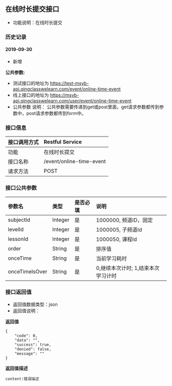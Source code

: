 ## 在线时长提交接口
+ 功能说明：在线时长提交

### 历史记录

#### 2019-09-30
- 新增

**公共参数:**
+ 测试接口的地址为 https://test-msyb-api.qingclasswelearn.com/event/online-time-event
+ 线上接口的地址为 https://msyb-api.qingclasswelearn.com/user/event/online-time-event
+ 公共参数 说明： 公共参数需要传递到get或post里面，get请求参数都传到参数中，post请求参数都传到form中。

### 接口信息
|接口调用方式 	|	Restful Service			|
|:--------------|:--------------------------|
|功能	     	| 在线时长提交				|
|接口名称		|/event/online-time-event |
|请求方法		|POST					    |

### 接口公共参数
|参数名		   		|类型	|是否必填	|说明			    					|
|:------------------|:------|:----------|:--------------------------------------|
|subjectId			|Integer|是		  	|1000000, 频道ID，固定				    |
|levelId			|Integer|是		  	|1000005, 子频道Id					    |
|lessonId			|Integer|是		  	|1000050, 课程Id							|
|order				|String |是		  	|排序值								    |
|onceTime	 		|String |是		  	|当前学习耗时							    |
|onceTimeIsOver	 	|String |是		  	|0,继续本次计时;	1,结束本次学习计时		|

### 接口返回值
+ 返回值数据类型：json
+ 返回值说明：

**返回值**  

```
{
    "code": 0,
    "data": "",
    "success": true,
    "denied": false,
    "message": ""
}
```

**返回值描述**  

```
content:错误描述
```